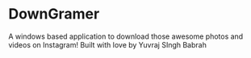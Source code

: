 # DownGramer
A windows based application to download those awesome photos and videos on Instagram! Built with love by Yuvraj SIngh Babrah
